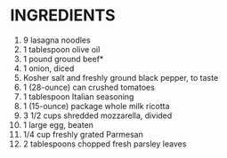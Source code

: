 # INGREDIENTS

1. 9 lasagna noodles
2. 1 tablespoon olive oil
3. 1 pound ground beef*
4. 1 onion, diced
5. Kosher salt and freshly ground black pepper, to taste
6. 1 (28-ounce) can crushed tomatoes
7. 1 tablespoon Italian seasoning
8. 1 (15-ounce) package whole milk ricotta
9. 3 1/2 cups shredded mozzarella, divided
10. 1 large egg, beaten
11. 1/4 cup freshly grated Parmesan
12. 2 tablespoons chopped fresh parsley leaves
